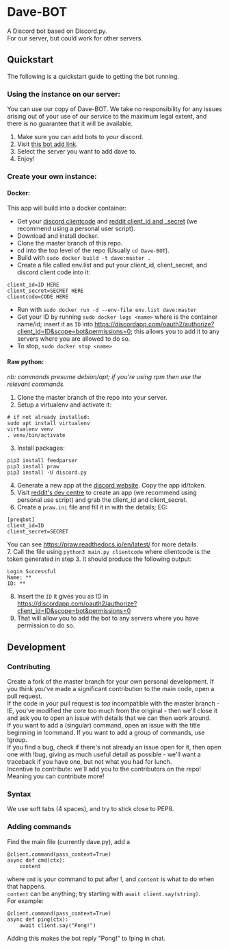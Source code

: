 # Dave-BOT
A Discord bot based on Discord.py.  
For our server, but could work for other servers.  
## Quickstart  
The following is a quickstart guide to getting the bot running.  
### Using the instance on our server:  
You can use our copy of Dave-BOT. We take no responsibility for any issues arising out of your use of our service to the maximum legal extent, and there is no guarantee that it will be available.  
1. Make sure you can add bots to your discord.
2. Visit [this bot add link](https://discordapp.com/oauth2/authorize?client_id=321704542406443009&scope=bot&permissions=0).  
3. Select the server you want to add dave to.  
4. Enjoy!  

### Create your own instance:  

#### Docker:  
This app will build into a docker container:
- Get your [discord clientcode](https://discordapp.com/developers/applications/me) and [reddit client_id and _secret](https://reddit.com/prefs/apps/) (we recommend using a personal user script).  
- Download and install docker.  
- Clone the master branch of this repo.  
- cd into the top level of the repo (Usually ```cd Dave-BOT```).  
- Build with ```sudo docker build -t dave:master .```  
- Create a file called env.list and put your client_id, client_secret, and discord client code into it:  
```
client_id=ID HERE
client_secret=SECRET HERE
clientcode=CODE HERE
```
- Run with ```sudo docker run -d --env-file env.list dave:master```  
- Get your ID by running ```sudo docker logs <name>``` where <name> is the container name/id; insert it as ```ID``` into https://discordapp.com/oauth2/authorize?client_id=ID&scope=bot&permissions=0; this allows you to add it to any servers where you are allowed to do so.  
- To stop, ```sudo docker stop <name>```  

#### Raw python:  
*nb: commands presume debian/apt; if you're using rpm then use the relevant commands.*
1. Clone the master branch of the repo into your server.  
2. Setup a virtualenv and activate it:  
```
# if not already installed:
sudo apt install virtualenv
virtualenv venv
. venv/bin/activate
```
3. Install packages:  
```
pip3 install feedparser
pip3 install praw
pip3 install -U discord.py
```
4. Generate a new app at the [discord website](https://discordapp.com/developers/applications/me). Copy the app id/token.
5. Visit [reddit's dev centre](https://reddit.com/prefs/apps/) to create an app (we recommend using personal use script) and grab the client_id and client_secret.  
6. Create a ```praw.ini``` file and fill it in with the details; EG:
```
[preqbot]
client_id=ID
client_secret=SECRET
```
You can see https://praw.readthedocs.io/en/latest/ for more details.  
7. Call the file using ```python3 main.py clientcode``` where clientcode is the token generated in step 3. It should produce the following output:
```
Login Successful
Name: **
ID: **
```  
8. Insert the ```ID``` it gives you as ID in https://discordapp.com/oauth2/authorize?client_id=ID&scope=bot&permissions=0  
9. That will allow you to add the bot to any servers where you have permission to do so.

## Development  
### Contributing  
Create a fork of the master branch for your own personal development. If you think you've made a significant contribution to the main code, open a pull request.  
If the code in your pull request is *too* incompatible with the master branch - IE, you've modified the core too much from the original - then we'll close it and ask you to open an issue with details that we can then work around.  
If you want to add a (singular) command, open an issue with the title beginning in !command. If you want to add a group of commands, use !group.  
If you find a bug, check if there's not already an issue open for it, then open one with !bug, giving as much useful detail as possible - we'll want a traceback if you have one, but not what you had for lunch.  
Incentive to contribute: we'll add you to the contributors on the repo! Meaning you can contribute more!  
### Syntax  
We use soft tabs (4 spaces), and try to stick close to PEP8.  
### Adding commands  
Find the main file (currently dave.py), add a  
```
@client.command(pass_context=True)
async def cmd(ctx):
    content
```   
where ```cmd``` is your command to put after !, and ```content``` is what to do when that happens.   
```content``` can be anything; try starting with ```await client.say(string)```.  
For example:  
```
@client.command(pass_context=True)
async def ping(ctx):
    await client.say("Pong!")
```  
Adding this makes the bot reply "Pong!" to !ping in chat.  
